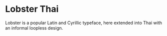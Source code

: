 # Lobster Thai

Lobster is a popular Latin and Cyrillic typeface, here extended into Thai with an informal loopless design.